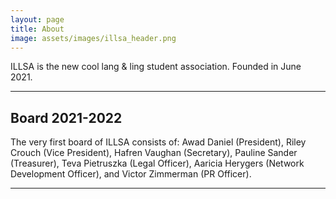 ```yaml
---
layout: page
title: About
image: assets/images/illsa_header.png
---
```


<p>ILLSA is the new cool lang & ling student association. Founded in June 2021.

<hr class="major" />

<h2>Board 2021-2022</h2>
<p>The very first board of ILLSA consists of: Awad Daniel (President), Riley Crouch (Vice President), Hafren Vaughan (Secretary), Pauline Sander (Treasurer), Teva Pietruszka (Legal Officer), Aaricia Herygers (Network Development Officer), and Victor Zimmerman (PR Officer). </p>
<hr class="major" />

[//]: # ( <h2>Magna etiam veroeros</h2> )
[//]: # (<p>Lorem ipsum dolor sit amet, consectetur adipiscing elit. Duis dapibus rutrum facilisis. Class aptent taciti sociosqu ad litora torquent per conubia nostra, per inceptos himenaeos. Etiam tristique libero eu nibh porttitor fermentum. Nullam venenatis erat id vehicula viverra. Nunc ultrices eros ut ultricies condimentum. Mauris risus lacus, blandit sit amet venenatis non, bibendum vitae dolor. Nunc lorem mauris, fringilla in aliquam at, euismod in lectus. Pellentesque habitant morbi tristique senectus et netus et malesuada fames ac turpis egestas. In non lorem sit amet elit placerat maximus. Pellentesque aliquam maximus risus, vel sed vehicula.</p>)

[//]: # ( <hr class="major" /> )

[//]: # (<h2>Lorem aliquam bibendum</h2> )
[//]: # (<p>Donec eget ex magna. Interdum et malesuada fames ac ante ipsum primis in faucibus. Pellentesque venenatis dolor imperdiet dolor mattis sagittis. Praesent rutrum sem diam, vitae egestas enim auctor sit amet. Pellentesque leo mauris, consectetur id ipsum sit amet, fergiat. Pellentesque in mi eu massa lacinia malesuada et a elit. Donec urna ex, lacinia in purus ac, pretium pulvinar mauris. Curabitur sapien risus, commodo eget turpis at, elementum convallis elit. Pellentesque enim turpis, hendrerit.</p>)

